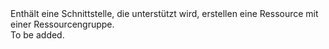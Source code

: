 <Namespace Name="Microsoft.Azure.Management.ResourceManager.Fluent.Core.IndependentChild.Definition">
  <Docs>
    <summary>Enthält eine Schnittstelle, die unterstützt wird, erstellen eine Ressource mit einer Ressourcengruppe.</summary> 
    <remarks>To be added.</remarks>
  </Docs>
</Namespace>
